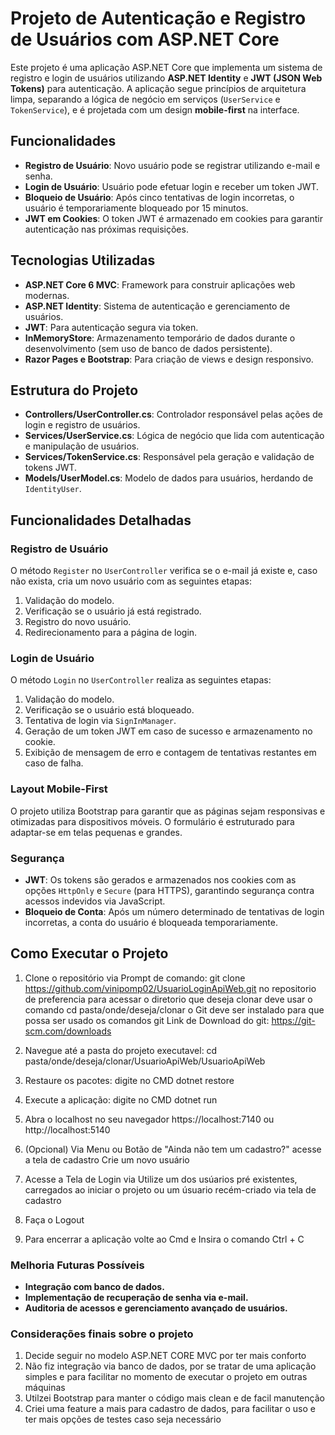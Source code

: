 # Projeto de Autenticação e Registro de Usuários com ASP.NET Core

Este projeto é uma aplicação ASP.NET Core que implementa um sistema de registro e login de usuários utilizando **ASP.NET Identity** e **JWT (JSON Web Tokens)** para autenticação. A aplicação segue princípios de arquitetura limpa, separando a lógica de negócio em serviços (`UserService` e `TokenService`), e é projetada com um design **mobile-first** na interface.

## Funcionalidades

- **Registro de Usuário**: Novo usuário pode se registrar utilizando e-mail e senha.
- **Login de Usuário**: Usuário pode efetuar login e receber um token JWT.
- **Bloqueio de Usuário**: Após cinco tentativas de login incorretas, o usuário é temporariamente bloqueado por 15 minutos.
- **JWT em Cookies**: O token JWT é armazenado em cookies para garantir autenticação nas próximas requisições.

## Tecnologias Utilizadas

- **ASP.NET Core 6 MVC**: Framework para construir aplicações web modernas.
- **ASP.NET Identity**: Sistema de autenticação e gerenciamento de usuários.
- **JWT**: Para autenticação segura via token.
- **InMemoryStore**: Armazenamento temporário de dados durante o desenvolvimento (sem uso de banco de dados persistente).
- **Razor Pages e Bootstrap**: Para criação de views e design responsivo.

## Estrutura do Projeto

- **Controllers/UserController.cs**: Controlador responsável pelas ações de login e registro de usuários.
- **Services/UserService.cs**: Lógica de negócio que lida com autenticação e manipulação de usuários.
- **Services/TokenService.cs**: Responsável pela geração e validação de tokens JWT.
- **Models/UserModel.cs**: Modelo de dados para usuários, herdando de `IdentityUser`.

## Funcionalidades Detalhadas

### Registro de Usuário

O método `Register` no `UserController` verifica se o e-mail já existe e, caso não exista, cria um novo usuário com as seguintes etapas:
1. Validação do modelo.
2. Verificação se o usuário já está registrado.
3. Registro do novo usuário.
4. Redirecionamento para a página de login.

### Login de Usuário

O método `Login` no `UserController` realiza as seguintes etapas:
1. Validação do modelo.
2. Verificação se o usuário está bloqueado.
3. Tentativa de login via `SignInManager`.
4. Geração de um token JWT em caso de sucesso e armazenamento no cookie.
5. Exibição de mensagem de erro e contagem de tentativas restantes em caso de falha.

### Layout Mobile-First

O projeto utiliza Bootstrap para garantir que as páginas sejam responsivas e otimizadas para dispositivos móveis. O formulário é estruturado para adaptar-se em telas pequenas e grandes.

### Segurança

- **JWT**: Os tokens são gerados e armazenados nos cookies com as opções `HttpOnly` e `Secure` (para HTTPS), garantindo segurança contra acessos indevidos via JavaScript.
- **Bloqueio de Conta**: Após um número determinado de tentativas de login incorretas, a conta do usuário é bloqueada temporariamente.

## Como Executar o Projeto

1. Clone o repositório via Prompt de comando:
git clone https://github.com/vinipomp02/UsuarioLoginApiWeb.git no repositorio de preferencia
para acessar o diretorio que deseja clonar deve usar o comando cd pasta/onde/deseja/clonar
o Git deve ser instalado para que possa ser usado os comandos git
Link de Download do git: https://git-scm.com/downloads

2. Navegue até a pasta do projeto executavel: 
cd pasta/onde/deseja/clonar/UsuarioApiWeb/UsuarioApiWeb

3. Restaure os pacotes:
digite no CMD dotnet restore

4. Execute a aplicação:
digite no CMD dotnet run

5. Abra o localhost no seu navegador
https://localhost:7140 ou http://localhost:5140

6. (Opcional) Via Menu ou Botão de "Ainda não tem um cadastro?" acesse a tela de cadastro
Crie um novo usuário

7. Acesse a Tela de Login via
Utilize um dos usúarios pré existentes, carregados ao iniciar o projeto ou um úsuario recém-criado via tela de cadastro

8. Faça o Logout

9. Para encerrar a aplicação volte ao Cmd e Insira o comando Ctrl + C

### Melhoria Futuras Possíveis
- **Integração com banco de dados.**
- **Implementação de recuperação de senha via e-mail.**
- **Auditoria de acessos e gerenciamento avançado de usuários.**


### Considerações finais sobre o projeto
1. Decide seguir no modelo ASP.NET CORE MVC por ter mais conforto
2. Não fiz integração via banco de dados, por se tratar de uma aplicação simples e para facilitar no momento de executar o projeto em outras máquinas
3. Utilzei Bootstrap para manter o código mais clean e de facil manutenção
4. Criei uma feature a mais para cadastro de dados, para facilitar o uso e ter mais opções de testes caso seja necessário

